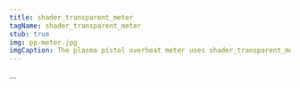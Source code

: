 ```yaml
---
title: shader_transparent_meter
tagName: shader_transparent_meter
stub: true
img: pp-meter.jpg
imgCaption: The plasma pistol overheat meter uses shader_transparent_meter.
---
```

...
